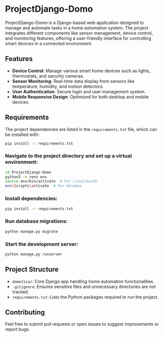 # ProjectDjango-Domo

ProjectDjango-Domo is a Django-based web application designed to manage and automate tasks in a home automation system. The project integrates different components like sensor management, device control, and monitoring features, offering a user-friendly interface for controlling smart devices in a connected environment.

## Features
- **Device Control**: Manage various smart home devices such as lights, thermostats, and security cameras.
- **Sensor Monitoring**: Real-time data display from sensors like temperature, humidity, and motion detectors.
- **User Authentication**: Secure login and user management system.
- **Mobile Responsive Design**: Optimized for both desktop and mobile devices.

## Requirements
The project dependencies are listed in the `requirements.txt` file, which can be installed with:
```bash
pip install -r requirements.txt
```
### Navigate to the project directory and set up a virtual environment:
```bash
cd ProjectDjango-Domo
python3 -m venv env
source env/bin/activate  # For Linux/macOS
env\Scripts\activate  # For Windows
```

### Install dependencies:
```bash
pip install -r requirements.txt
```
### Run database migrations:
```bash
python manage.py migrate
```
### Start the development server:
```bash
python manage.py runserver
```
## Project Structure
- `domotica/`: Core Django app handling home automation functionalities.
- `.gitignore`: Ensures sensitive files and unnecessary directories are not tracked.
- `requirements.txt`: Lists the Python packages required to run the project.

## Contributing
Feel free to submit pull requests or open issues to suggest improvements or report bugs.



